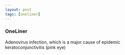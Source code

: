 ```yaml
---
layout: post
tags: [oneliner]
---
```



### OneLiner

Adenovirus infection, which is a major cause of epidemic keratoconjunctivitis (pink eye)

